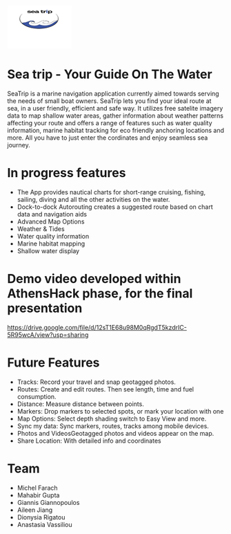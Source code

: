
<img src="https://github.com/ailjia/SeaTrip/blob/master/logo.png?raw=true"
	width="150" height="100" />


# Sea trip - Your Guide On The Water
SeaTrip is a marine navigation application currently aimed towards serving the needs of small boat owners. 
SeaTrip lets you find your ideal route at sea, in a user friendly, efficient and safe way. It utilizes free satelite imagery data to map shallow water areas, gather information about weather patterns affecting your route and offers a range of features such as water quality information, marine habitat tracking for eco friendly anchoring locations and more. All you have to just enter the cordinates and enjoy seamless sea journey.

# In progress features
- The App provides nautical charts for short-range cruising, fishing, sailing, diving and all the other activities on the water.
- Dock-to-dock Autorouting creates a suggested route based on chart data and navigation aids
- Advanced Map Options
- Weather & Tides 
- Water quality information
- Marine habitat mapping
- Shallow water display

# Demo video developed within AthensHack phase, for the final presentation
https://drive.google.com/file/d/12sT1E68u98M0qRgdT5kzdrIC-5R95wcA/view?usp=sharing

# Future Features
- Tracks: Record your travel and snap geotagged photos.
- Routes: Create and edit routes. Then see length, time and fuel consumption.
- Distance: Measure distance between points.
- Markers: Drop markers to selected spots, or mark your location with one
- Map Options: Select depth shading switch to Easy View and more.
- Sync my data: Sync markers, routes, tracks among mobile devices.
- Photos and VideosGeotagged photos and videos appear on the map.
- Share Location: With detailed info and coordinates

# Team
- Michel Farach            
- Mahabir Gupta               
- Giannis Giannopoulos
- Aileen Jiang
- Dionysia Rigatou
- Anastasia Vassiliou






